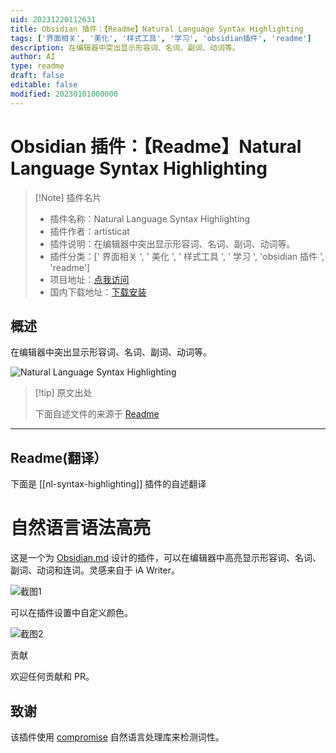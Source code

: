 ```yaml
---
uid: 20231220112631
title: Obsidian 插件：【Readme】Natural Language Syntax Highlighting
tags: ['界面相关', '美化', '样式工具', '学习', 'obsidian插件', 'readme']
description: 在编辑器中突出显示形容词、名词、副词、动词等。
author: AI
type: readme
draft: false
editable: false
modified: 20230101000000
---
```


# Obsidian 插件：【Readme】Natural Language Syntax Highlighting

> [!Note] 插件名片
> - 插件名称：Natural Language Syntax Highlighting
> - 插件作者：artisticat
> - 插件说明：在编辑器中突出显示形容词、名词、副词、动词等。
> - 插件分类：[' 界面相关 ', ' 美化 ', ' 样式工具 ', ' 学习 ', 'obsidian 插件 ', 'readme']
> - 项目地址：[点我访问](https://github.com/artisticat1/nl-syntax-highlighting)
> - 国内下载地址：[下载安装](https://pkmer.cn/products/plugin/pluginMarket/?nl-syntax-highlighting)

## 概述

在编辑器中突出显示形容词、名词、副词、动词等。

![Natural Language Syntax Highlighting](https://cdn.pkmer.cn/covers/nl-syntax-highlighting.png!pkmer)

> [!tip] 原文出处
>
>下面自述文件的来源于 [Readme](https://ghproxy.net/https://raw.githubusercontent.com/artisticat1/nl-syntax-highlighting/main/README.md)

---

## Readme(翻译）

下面是 [[nl-syntax-highlighting]] 插件的自述翻译

# 自然语言语法高亮

这是一个为 [Obsidian.md](https://obsidian.md/) 设计的插件，可以在编辑器中高亮显示形容词、名词、副词、动词和连词。灵感来自于 iA Writer。

![截图1](https://cdn.pkmer.cn/covers/nl-syntax-highlighting_2_0.png!pkmer)

可以在插件设置中自定义颜色。

![截图2](https://cdn.pkmer.cn/covers/nl-syntax-highlighting_2_1.png!pkmer)

贡献

欢迎任何贡献和 PR。

## 致谢

该插件使用 [compromise](https://github.com/spencermountain/compromise) 自然语言处理库来检测词性。
